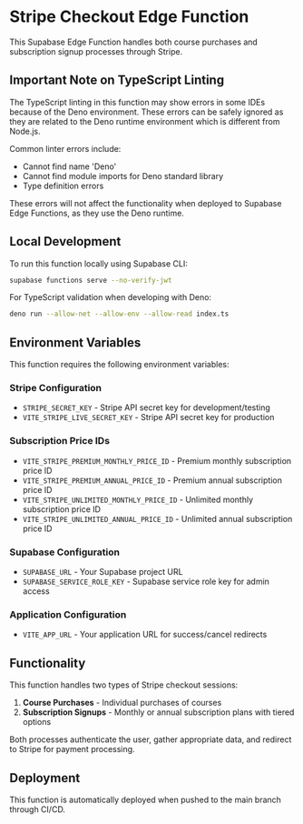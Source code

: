 # Stripe Checkout Edge Function

This Supabase Edge Function handles both course purchases and subscription signup processes through Stripe.

## Important Note on TypeScript Linting

The TypeScript linting in this function may show errors in some IDEs because of the Deno environment. These errors can be safely ignored as they are related to the Deno runtime environment which is different from Node.js.

Common linter errors include:
- Cannot find name 'Deno'
- Cannot find module imports for Deno standard library
- Type definition errors

These errors will not affect the functionality when deployed to Supabase Edge Functions, as they use the Deno runtime.

## Local Development

To run this function locally using Supabase CLI:

```bash
supabase functions serve --no-verify-jwt
```

For TypeScript validation when developing with Deno:

```bash
deno run --allow-net --allow-env --allow-read index.ts
```

## Environment Variables

This function requires the following environment variables:

### Stripe Configuration
- `STRIPE_SECRET_KEY` - Stripe API secret key for development/testing
- `VITE_STRIPE_LIVE_SECRET_KEY` - Stripe API secret key for production

### Subscription Price IDs
- `VITE_STRIPE_PREMIUM_MONTHLY_PRICE_ID` - Premium monthly subscription price ID
- `VITE_STRIPE_PREMIUM_ANNUAL_PRICE_ID` - Premium annual subscription price ID
- `VITE_STRIPE_UNLIMITED_MONTHLY_PRICE_ID` - Unlimited monthly subscription price ID
- `VITE_STRIPE_UNLIMITED_ANNUAL_PRICE_ID` - Unlimited annual subscription price ID

### Supabase Configuration
- `SUPABASE_URL` - Your Supabase project URL
- `SUPABASE_SERVICE_ROLE_KEY` - Supabase service role key for admin access

### Application Configuration
- `VITE_APP_URL` - Your application URL for success/cancel redirects

## Functionality

This function handles two types of Stripe checkout sessions:

1. **Course Purchases** - Individual purchases of courses
2. **Subscription Signups** - Monthly or annual subscription plans with tiered options

Both processes authenticate the user, gather appropriate data, and redirect to Stripe for payment processing.

## Deployment

This function is automatically deployed when pushed to the main branch through CI/CD. 